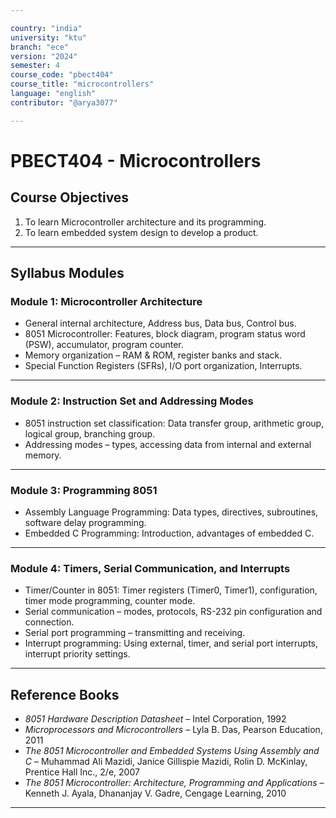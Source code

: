 ```yaml
---

country: "india"
university: "ktu"
branch: "ece"
version: "2024"
semester: 4
course_code: "pbect404"
course_title: "microcontrollers"
language: "english"
contributor: "@arya3077"

---
```


# PBECT404 - Microcontrollers

## Course Objectives

1. To learn Microcontroller architecture and its programming.  
2. To learn embedded system design to develop a product.

---

## Syllabus Modules

### Module 1: Microcontroller Architecture
- General internal architecture, Address bus, Data bus, Control bus.  
- 8051 Microcontroller: Features, block diagram, program status word (PSW), accumulator, program counter.  
- Memory organization – RAM & ROM, register banks and stack.  
- Special Function Registers (SFRs), I/O port organization, Interrupts.

---

### Module 2: Instruction Set and Addressing Modes
- 8051 instruction set classification: Data transfer group, arithmetic group, logical group, branching group.  
- Addressing modes – types, accessing data from internal and external memory.

---

### Module 3: Programming 8051
- Assembly Language Programming: Data types, directives, subroutines, software delay programming.  
- Embedded C Programming: Introduction, advantages of embedded C.

---

### Module 4: Timers, Serial Communication, and Interrupts
- Timer/Counter in 8051: Timer registers (Timer0, Timer1), configuration, timer mode programming, counter mode.  
- Serial communication – modes, protocols, RS-232 pin configuration and connection.  
- Serial port programming – transmitting and receiving.  
- Interrupt programming: Using external, timer, and serial port interrupts, interrupt priority settings.

---

## Reference Books

- *8051 Hardware Description Datasheet* – Intel Corporation, 1992  
- *Microprocessors and Microcontrollers* – Lyla B. Das, Pearson Education, 2011  
- *The 8051 Microcontroller and Embedded Systems Using Assembly and C* – Muhammad Ali Mazidi, Janice Gillispie Mazidi, Rolin D. McKinlay, Prentice Hall Inc., 2/e, 2007  
- *The 8051 Microcontroller: Architecture, Programming and Applications* – Kenneth J. Ayala, Dhananjay V. Gadre, Cengage Learning, 2010  

---
